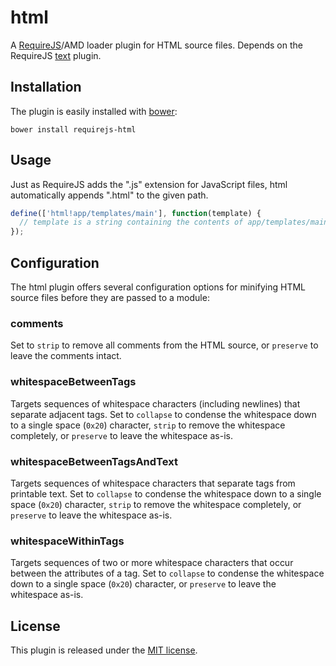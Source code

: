 html
====

A [RequireJS](http://requirejs.org)/AMD loader plugin for HTML source files.  Depends on the RequireJS [text](https://github.com/requirejs/text) plugin.

## Installation

The plugin is easily installed with [bower](http://bower.io/):

```
bower install requirejs-html
```

## Usage

Just as RequireJS adds the ".js" extension for JavaScript files, html automatically appends ".html" to the given path.

```JavaScript
define(['html!app/templates/main'], function(template) {
  // template is a string containing the contents of app/templates/main.html
});
```

## Configuration

The html plugin offers several configuration options for minifying HTML source files before they are passed to a module:

### comments
Set to `strip` to remove all comments from the HTML source, or `preserve` to leave the comments intact.

### whitespaceBetweenTags
Targets sequences of whitespace characters (including newlines) that separate adjacent tags.  Set to `collapse` to condense the whitespace down to a single space (`0x20`) character, `strip` to remove the whitespace completely, or `preserve` to leave the whitespace as-is.

### whitespaceBetweenTagsAndText
Targets sequences of whitespace characters that separate tags from printable text.  Set to `collapse` to condense the whitespace down to a single space (`0x20`) character, `strip` to remove the whitespace completely, or `preserve` to leave the whitespace as-is.

### whitespaceWithinTags
Targets sequences of two or more whitespace characters that occur between the attributes of a tag.  Set to `collapse` to condense the whitespace down to a single space (`0x20`) character, or `preserve` to leave the whitespace as-is.

## License

This plugin is released under the [MIT license](LICENSE).
